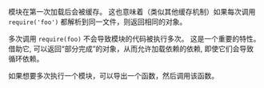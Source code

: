 
<!--type=misc-->

模块在第一次加载后会被缓存。
这也意味着（类似其他缓存机制）如果每次调用 `require('foo')` 都解析到同一文件，则返回相同的对象。

多次调用 `require(foo)` 不会导致模块的代码被执行多次。
这是一个重要的特性。
借助它, 可以返回“部分完成”的对象，从而允许加载依赖的依赖, 即使它们会导致循环依赖。

如果想要多次执行一个模块，可以导出一个函数，然后调用该函数。

